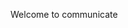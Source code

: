 Welcome to communicate

<!---
CodeZhengzuochuang/CodeZhengzuochuang is a ✨ special ✨ repository because its `README.md` (this file) appears on your GitHub profile.
You can click the Preview link to take a look at your changes.
--->
